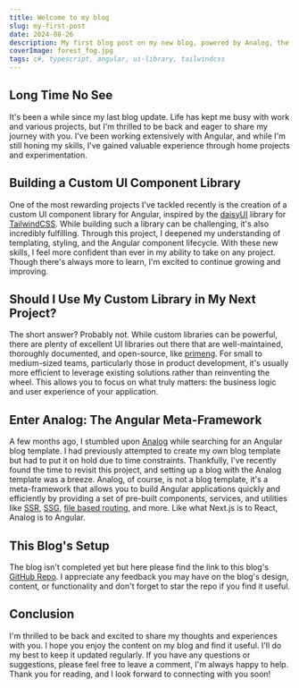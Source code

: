 ```yaml
---
title: Welcome to my blog
slug: my-first-post
date: 2024-08-26
description: My first blog post on my new blog, powered by Analog, the Angular meta-framework.
coverImage: forest_fog.jpg
tags: c#, typescript, angular, ui-library, tailwindcss
---
```


## Long Time No See

It's been a while since my last blog update. Life has kept me busy with work and various projects, but I'm thrilled to be back and eager to share my journey with you. I've been working extensively with Angular, and while I'm still honing my skills, I've gained valuable experience through home projects and experimentation.

## Building a Custom UI Component Library

One of the most rewarding projects I've tackled recently is the creation of a custom UI component library for Angular, inspired by the [daisyUI](https://daisyui.com/) library for [TailwindCSS](https://tailwindcss.com/). While building such a library can be challenging, it's also incredibly fulfilling. Through this project, I deepened my understanding of templating, styling, and the Angular component lifecycle. With these new skills, I feel more confident than ever in my ability to take on any project. Though there's always more to learn, I'm excited to continue growing and improving.

## Should I Use My Custom Library in My Next Project?

The short answer? Probably not. While custom libraries can be powerful, there are plenty of excellent UI libraries out there that are well-maintained, thoroughly documented, and open-source, like [primeng](https://primeng.org/). For small to medium-sized teams, particularly those in product development, it's usually more efficient to leverage existing solutions rather than reinventing the wheel. This allows you to focus on what truly matters: the business logic and user experience of your application.

## Enter Analog: The Angular Meta-Framework

A few months ago, I stumbled upon [Analog](https://analogjs.org/) while searching for an Angular blog template. I had previously attempted to create my own blog template but had to put it on hold due to time constraints. Thankfully, I've recently found the time to revisit this project, and setting up a blog with the Analog template was a breeze. Analog, of course, is not a blog template, it's a meta-framework that allows you to build Angular applications quickly and efficiently by providing a set of pre-built components, services, and utilities like [SSR](https://angular.io/guide/ssr), [SSG](https://angular.dev/guide/prerendering), [file based routing](https://analogjs.org/docs/features/routing/overview), and more. Like what Next.js is to React, Analog is to Angular.

## This Blog's Setup

The blog isn't completed yet but here please find the link to this blog's [GitHub Repo](https://github.com/KevinValmo/kevinvalmo.github.io). I appreciate any feedback you may have on the blog's design, content, or functionality and don't forget to star the repo if you find it useful.

## Conclusion

I'm thrilled to be back and excited to share my thoughts and experiences with you. I hope you enjoy the content on my blog and find it useful. I'll do my best to keep it updated regularly. If you have any questions or suggestions, please feel free to leave a comment, I'm always happy to help. Thank you for reading, and I look forward to connecting with you soon!
